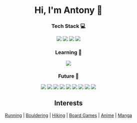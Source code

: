 <!--
Lazy notes

<h2 align="center">Software engineer at Syndi Health 💚</h2>

Badges from => https://github.com/Ileriayo/markdown-badges

<img src="" />
-->

<h1 align="center">Hi, I'm Antony 👋</h1>

<h3 align="center">Tech Stack 💻</h3>
<div align="center">
  <img src="https://img.shields.io/badge/React-20232A?style=for-the-badge&logo=react&logoColor=61DAFB" />
  <img src="https://img.shields.io/badge/react_native-%2320232a.svg?style=for-the-badge&logo=react&logoColor=%2361DAFB" />
  <img src="https://img.shields.io/badge/TypeScript-007ACC?style=for-the-badge&logo=typescript&logoColor=white" />
  <img src="https://img.shields.io/badge/redux-%23593d88.svg?style=for-the-badge&logo=redux&logoColor=white" />
</div>

<h3 align="center">Learning 🌱</h3>
<div align="center">
  <img src="https://img.shields.io/badge/Cypress-17202C?style=for-the-badge&logo=cypress&logoColor=white" />
</div>

<h3 align="center">Future 🚀</h3>
<div align="center">
  <img src="https://img.shields.io/badge/Flutter-02569B?style=for-the-badge&logo=flutter&logoColor=white" />
  <img src="https://img.shields.io/badge/kubernetes-326ce5.svg?&style=for-the-badge&logo=kubernetes&logoColor=white" />
  <img src="https://img.shields.io/badge/Rust-000000?style=for-the-badge&logo=rust&logoColor=white" />
  <img src="https://img.shields.io/badge/Svelte-4A4A55?style=for-the-badge&logo=svelte&logoColor=FF3E00" />
  <img src="https://img.shields.io/badge/Cassandra-1287B1?style=for-the-badge&logo=apache%20cassandra&logoColor=white" />
  <img src="https://img.shields.io/badge/Apache_Kafka-231F20?style=for-the-badge&logo=apache-kafka&logoColor=white" />
  <img src="https://img.shields.io/badge/firebase-%23039BE5.svg?style=for-the-badge&logo=firebase" />
  <img src="https://img.shields.io/badge/vuejs-%2335495e.svg?style=for-the-badge&logo=vuedotjs&logoColor=%234FC08D" />
  <img src="https://img.shields.io/badge/Go-00ADD8?style=for-the-badge&logo=go&logoColor=white" />
</div>

<h2 align="center">Interests</h2>
<div align="center">
  <a href="https://www.strava.com/">Running</a> |
  <a href="https://www.archclimbingwall.com/">Bouldering</a> |
  <a href="https://www.alltrails.com/">Hiking</a> |
  <a href="https://www.draughtslondon.com/">Board Games</a> |
  <a href="https://www.crunchyroll.com/">Anime<a> |
  <a href="https://www.viz.com/shonenjump">Manga<a>
</div>
<!--
<br />
<div align="center">

[![Top Langs](https://github-readme-stats.vercel.app/api/top-langs/?username=antonylong&layout=compact)](https://github.com/antonylong/github-readme-stats)

</div>
-->
